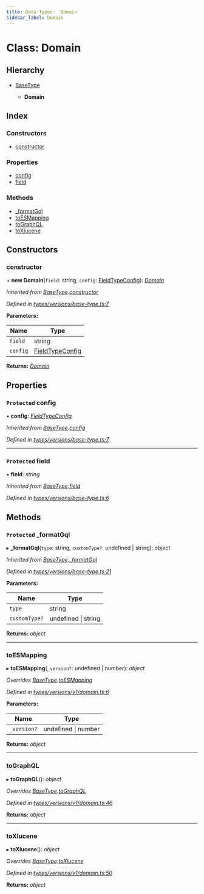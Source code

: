 ```yaml
---
title: Data Types: `Domain`
sidebar_label: Domain
---
```


# Class: Domain

## Hierarchy

* [BaseType](basetype.md)

  * **Domain**

## Index

### Constructors

* [constructor](domain.md#constructor)

### Properties

* [config](domain.md#protected-config)
* [field](domain.md#protected-field)

### Methods

* [_formatGql](domain.md#protected-_formatgql)
* [toESMapping](domain.md#toesmapping)
* [toGraphQL](domain.md#tographql)
* [toXlucene](domain.md#toxlucene)

## Constructors

###  constructor

\+ **new Domain**(`field`: string, `config`: [FieldTypeConfig](../overview.md#fieldtypeconfig)): *[Domain](domain.md)*

*Inherited from [BaseType](basetype.md).[constructor](basetype.md#constructor)*

*Defined in [types/versions/base-type.ts:7](https://github.com/terascope/teraslice/blob/0ae31df4/packages/data-types/src/types/versions/base-type.ts#L7)*

**Parameters:**

Name | Type |
------ | ------ |
`field` | string |
`config` | [FieldTypeConfig](../overview.md#fieldtypeconfig) |

**Returns:** *[Domain](domain.md)*

## Properties

### `Protected` config

• **config**: *[FieldTypeConfig](../overview.md#fieldtypeconfig)*

*Inherited from [BaseType](basetype.md).[config](basetype.md#protected-config)*

*Defined in [types/versions/base-type.ts:7](https://github.com/terascope/teraslice/blob/0ae31df4/packages/data-types/src/types/versions/base-type.ts#L7)*

___

### `Protected` field

• **field**: *string*

*Inherited from [BaseType](basetype.md).[field](basetype.md#protected-field)*

*Defined in [types/versions/base-type.ts:6](https://github.com/terascope/teraslice/blob/0ae31df4/packages/data-types/src/types/versions/base-type.ts#L6)*

## Methods

### `Protected` _formatGql

▸ **_formatGql**(`type`: string, `customType?`: undefined | string): *object*

*Inherited from [BaseType](basetype.md).[_formatGql](basetype.md#protected-_formatgql)*

*Defined in [types/versions/base-type.ts:21](https://github.com/terascope/teraslice/blob/0ae31df4/packages/data-types/src/types/versions/base-type.ts#L21)*

**Parameters:**

Name | Type |
------ | ------ |
`type` | string |
`customType?` | undefined \| string |

**Returns:** *object*

___

###  toESMapping

▸ **toESMapping**(`_version?`: undefined | number): *object*

*Overrides [BaseType](basetype.md).[toESMapping](basetype.md#abstract-toesmapping)*

*Defined in [types/versions/v1/domain.ts:6](https://github.com/terascope/teraslice/blob/0ae31df4/packages/data-types/src/types/versions/v1/domain.ts#L6)*

**Parameters:**

Name | Type |
------ | ------ |
`_version?` | undefined \| number |

**Returns:** *object*

___

###  toGraphQL

▸ **toGraphQL**(): *object*

*Overrides [BaseType](basetype.md).[toGraphQL](basetype.md#abstract-tographql)*

*Defined in [types/versions/v1/domain.ts:46](https://github.com/terascope/teraslice/blob/0ae31df4/packages/data-types/src/types/versions/v1/domain.ts#L46)*

**Returns:** *object*

___

###  toXlucene

▸ **toXlucene**(): *object*

*Overrides [BaseType](basetype.md).[toXlucene](basetype.md#abstract-toxlucene)*

*Defined in [types/versions/v1/domain.ts:50](https://github.com/terascope/teraslice/blob/0ae31df4/packages/data-types/src/types/versions/v1/domain.ts#L50)*

**Returns:** *object*
